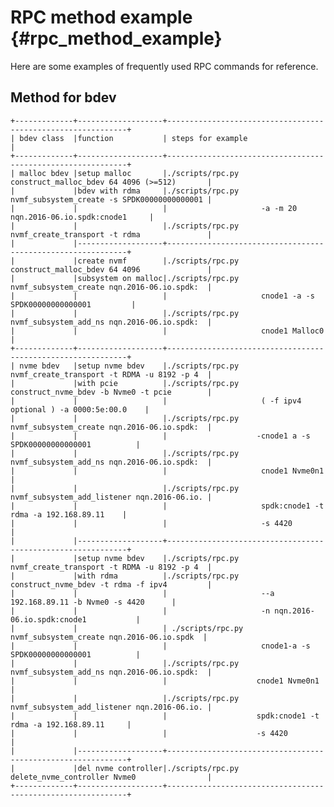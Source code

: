 # RPC method example {#rpc_method_example}

Here are some examples of frequently used RPC commands for reference.

## Method for bdev

    +-------------+-------------------+-------------------------------------------------------------+
    | bdev class  |function           | steps for example                                           |
    +-------------+-------------------+-------------------------------------------------------------+
    | malloc bdev |setup malloc       |./scripts/rpc.py construct_malloc_bdev 64 4096 (>=512)       |
    |             |bdev with rdma     |./scripts/rpc.py nvmf_subsystem_create -s SPDK00000000000001 |
	|             |                   |                     -a -m 20 nqn.2016-06.io.spdk:cnode1     |
    |             |                   |./scripts/rpc.py nvmf_create_transport -t rdma               |
    |             |-------------------+-------------------------------------------------------------+
    |             |create nvmf        |./scripts/rpc.py construct_malloc_bdev 64 4096               |
    |             |subsystem on malloc|./scripts/rpc.py nvmf_subsystem_create nqn.2016-06.io.spdk:  |
    |             |                   |                     cnode1 -a -s SPDK00000000000001         |
    |             |                   |./scripts/rpc.py nvmf_subsystem_add_ns nqn.2016-06.io.spdk:  |
    |             |                   |                     cnode1 Malloc0                          |
    +-------------+-------------------+-------------------------------------------------------------+
    | nvme bdev   |setup nvme bdev    |./scripts/rpc.py nvmf_create_transport -t RDMA -u 8192 -p 4  |
    |             |with pcie          |./scripts/rpc.py construct_nvme_bdev -b Nvme0 -t pcie        |
    |             |                   |                     ( -f ipv4 optional ) -a 0000:5e:00.0    |
    |             |                   |./scripts/rpc.py nvmf_subsystem_create nqn.2016-06.io.spdk:  |
    |             |                   |                    -cnode1 a -s SPDK00000000000001          |
    |             |                   |./scripts/rpc.py nvmf_subsystem_add_ns nqn.2016-06.io.spdk:  |
    |             |                   |                     cnode1 Nvme0n1                          |
    |             |                   |./scripts/rpc.py nvmf_subsystem_add_listener nqn.2016-06.io. |
    |             |                   |                     spdk:cnode1 -t rdma -a 192.168.89.11    |
    |             |                   |                     -s 4420                                 |
	|             |-------------------+-------------------------------------------------------------+
    |             |setup nvme bdev    |./scripts/rpc.py nvmf_create_transport -t RDMA -u 8192 -p 4  |
    |             |with rdma          |./scripts/rpc.py construct_nvme_bdev -t rdma -f ipv4         |
	|             |                   |                     --a 192.168.89.11 -b Nvme0 -s 4420      |
	|             |                   |                     -n nqn.2016-06.io.spdk:cnode1           |
    |             |                   | ./scripts/rpc.py nvmf_subsystem_create nqn.2016-06.io.spdk  |
    |             |                   |                     cnode1-a -s SPDK00000000000001          |
    |             |                   |./scripts/rpc.py nvmf_subsystem_add_ns nqn.2016-06.io.spdk:  |
    |             |                   |                    cnode1 Nvme0n1                           |
    |             |                   |./scripts/rpc.py nvmf_subsystem_add_listener nqn.2016-06.io. |
    |             |                   |                    spdk:cnode1 -t rdma -a 192.168.89.11     |
	|             |                   |                    -s 4420                                  |
    |             |-------------------+-------------------------------------------------------------+
    |             |del nvme controller|./scripts/rpc.py delete_nvme_controller Nvme0                |
    +-------------+-------------------+-------------------------------------------------------------+

